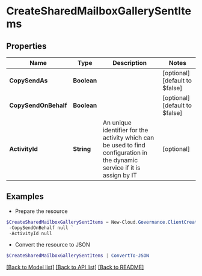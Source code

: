 # CreateSharedMailboxGallerySentItems
## Properties

Name | Type | Description | Notes
------------ | ------------- | ------------- | -------------
**CopySendAs** | **Boolean** |  | [optional] [default to $false]
**CopySendOnBehalf** | **Boolean** |  | [optional] [default to $false]
**ActivityId** | **String** | An unique identifier for the activity which can be used to find configuration in the dynamic service if it is assign by IT | [optional] 

## Examples

- Prepare the resource
```powershell
$CreateSharedMailboxGallerySentItems = New-Cloud.Governance.ClientCreateSharedMailboxGallerySentItems  -CopySendAs null `
 -CopySendOnBehalf null `
 -ActivityId null
```

- Convert the resource to JSON
```powershell
$CreateSharedMailboxGallerySentItems | ConvertTo-JSON
```

[[Back to Model list]](../README.md#documentation-for-models) [[Back to API list]](../README.md#documentation-for-api-endpoints) [[Back to README]](../README.md)

